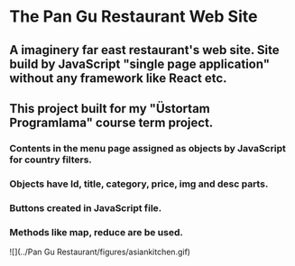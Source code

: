 # The Pan Gu Restaurant Web Site

## A imaginery far east restaurant's web site. Site build by JavaScript "single page application" without any framework like React etc.
## This project built for my "Üstortam Programlama" course term project. 

### Contents in the menu page assigned as objects by JavaScript for country filters.
### Objects have Id, title, category, price, img and desc parts.
### Buttons created in JavaScript file.
### Methods like map, reduce are be used.

![](../Pan Gu Restaurant/figures/asiankitchen.gif)